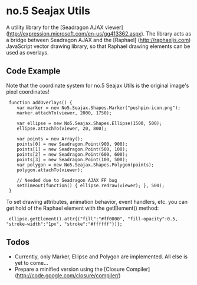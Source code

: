 no.5 Seajax Utils
=====

A utility library for the [Seadragon AJAX viewer] (http://expression.microsoft.com/en-us/gg413362.aspx). The library acts as a bridge between Seadragon AJAX and the [Raphael] (http://raphaeljs.com) JavaScript vector drawing library, so that  Raphael drawing elements can be used as overlays.

Code Example
-----
Note that the coordinate system for no.5 Seajax Utils is the original image's pixel coordinates! 

     function addOverlays() {
        var marker = new No5.Seajax.Shapes.Marker("pushpin-icon.png");
        marker.attachTo(viewer, 2000, 1750);

        var ellipse = new No5.Seajax.Shapes.Ellipse(1500, 500);    
        ellipse.attachTo(viewer, 20, 800);

        var points = new Array();
        points[0] = new Seadragon.Point(900, 900);
        points[1] = new Seadragon.Point(500, 100);
        points[2] = new Seadragon.Point(600, 600);
        points[3] = new Seadragon.Point(100, 500);
        var polygon = new No5.Seajax.Shapes.Polygon(points);
        polygon.attachTo(viewer);

        // Needed due to Seadragon AJAX FF bug
        setTimeout(function() { ellipse.redraw(viewer); }, 500);
     }

To set drawing attributes, animation behavior, event handlers, etc. you can get hold of the Raphael element with the getElement() method:

     ellipse.getElement().attr{("fill":"#ff0000", "fill-opacity":0.5, "stroke-width":"1px", "stroke":"#ffffff"})};

Todos
-----
* Currently, only Marker, Ellipse and Polygon are implemented. All else is yet to come...
* Prepare a minified version using the [Closure Compiler] (http://code.google.com/closure/compiler/)

